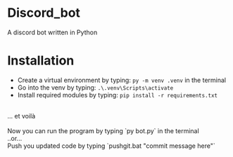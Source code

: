 # Discord_bot
A discord bot written in Python

# Installation
* Create a virtual environment by typing: `py -m venv .venv` in the terminal
* Go into the venv by typing: `.\.venv\Scripts\activate`
* Install required modules by typing: `pip install -r requirements.txt`
<br/>
... et voilà
<br/><br/>
Now you can run the program by typing `py bot.py` in the terminal
<br/>
..or...
<br/>
Push you updated code by typing `pushgit.bat "commit message here"` 
